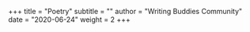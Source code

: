 +++
title = "Poetry"
subtitle = ""
author = "Writing Buddies Community"
date = "2020-06-24"
weight = 2
+++
